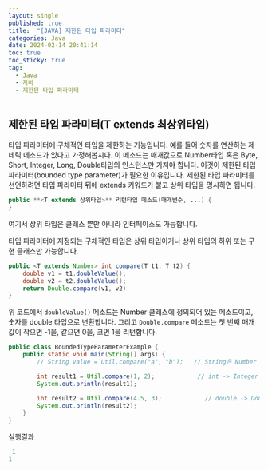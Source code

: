 ```yaml
---
layout: single
published: true
title:  "[JAVA] 제한된 타입 파라미터"
categories: Java
date: 2024-02-14 20:41:14
toc: true
toc_sticky: true
tag:   
  - Java
  - 자바
  - 제한된 타입 파라미터
---
```


## 제한된 타입 파라미터(T extends 최상위타입)

타입 파라미터에 구체적인 타입을 제한하는 기능입니다. 예를 들어 숫자를 연산하는 제네릭 메소드가 있다고 가정해봅시다. 이 메소드는 매개값으로 Number타입 혹은 Byte, Short, Integer, Long, Double타입의 인스턴스만 가져야 합니다. 이것이 제한된 타입 파라미터(bounded type parameter)가 필요한 이유입니다. 
제한된 타입 파라미터를 선언하려면 타입 파라미터 뒤에 extends 키워드가 붙고 상위 타입을 명시하면 됩니다. 

```java
public **<T extends 상위타입>** 리턴타입 메소드(매개변수, ...) {
}
```

여기서 상위 타입은 클래스 뿐만 아니라 인터페이스도 가능합니다.

타입 파라미터에 지정되는 구체적인 타입은 상위 타입이거나 상위 타입의 하위 또는 구현 클래스만 가능합니다. 

```java
public <T extends Number> int compare(T t1, T t2) {
	double v1 = t1.doubleValue();
	double v2 = t2.doubleValue();
	return Double.compare(v1, v2)
}
```

위 코드에서 `doubleValue()` 메소드는 Number 클래스에 정의되어 있는 메소드이고, 숫자를 double 타입으로 변환합니다. 그리고 `Double.compare` 메소드는 첫 번째 매개값이 작으면 -1을, 같으면 0을, 크면 1을 리턴합니다. 

```java
public class BoundedTypeParameterExample {
	public static void main(String[] args) {
		// String value = Util.compare("a", "b");   // String은 Number 타입이 아니므로 컴파일 오류 발생

		int result1 = Util.compare(1, 2);            // int -> Integer (자동 Boxing)
		System.out.println(result1);

		int result2 = Util.compare(4.5, 3);            // double -> Double (자동 Boxing)
		System.out.println(result2);
	}
}
```

실행결과

```java
-1
1
```